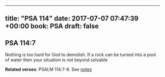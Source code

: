 
---
title: "PSA 114"
date: 2017-07-07 07:47:39 +00:00
book: PSA
draft: false
---

## PSA 114:7

Nothing is too hard for God to demolish. If a rock can be turned into a pool of water then your situation is not beyond solvable

**Related verses**: PSALM 114:7-8. See [notes](https://my.bible.com/notes/2673933056176022387)

